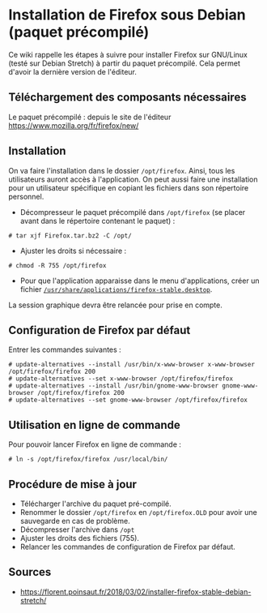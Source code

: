 Installation de Firefox sous Debian (paquet précompilé)
=======================================================

Ce wiki rappelle les étapes à suivre pour installer Firefox sur GNU/Linux
(testé sur Debian Stretch) à partir du paquet précompilé. Cela permet d'avoir
la dernière version de l'éditeur.

## Téléchargement des composants nécessaires

Le paquet précompilé : depuis le site de l'éditeur
<https://www.mozilla.org/fr/firefox/new/>

## Installation

On va faire l'installation dans le dossier `/opt/firefox`. Ainsi, tous les
utilisateurs auront accès à l'application. On peut aussi faire une
installation pour un utilisateur spécifique en copiant les fichiers dans son
répertoire personnel.

* Décompresseur le paquet précompilé dans `/opt/firefox` (se placer avant
  dans le répertoire contenant le paquet) :
```
# tar xjf Firefox.tar.bz2 -C /opt/
```
* Ajuster les droits si nécessaire :
```
# chmod -R 755 /opt/firefox
```
* Pour que l'application apparaisse dans le menu d'applications, créer un
  fichier
  [`/usr/share/applications/firefox-stable.desktop`](./firefox-stable.desktop).

La session graphique devra être relancée pour prise en compte.

## Configuration de Firefox par défaut

Entrer les commandes suivantes :
```
# update-alternatives --install /usr/bin/x-www-browser x-www-browser /opt/firefox/firefox 200
# update-alternatives --set x-www-browser /opt/firefox/firefox
# update-alternatives --install /usr/bin/gnome-www-browser gnome-www-browser /opt/firefox/firefox 200
# update-alternatives --set gnome-www-browser /opt/firefox/firefox
```

## Utilisation en ligne de commande

Pour pouvoir lancer Firefox en ligne de commande :
```
# ln -s /opt/firefox/firefox /usr/local/bin/
```

## Procédure de mise à jour

* Télécharger l'archive du paquet pré-compilé.
* Renommer le dossier `/opt/firefox` en `/opt/firefox.OLD` pour avoir une sauvegarde en cas de problème.
* Décompresser l'archive dans `/opt`
* Ajuster les droits des fichiers (755).
* Relancer les commandes de configuration de Firefox par défaut.

## Sources

* <https://florent.poinsaut.fr/2018/03/02/installer-firefox-stable-debian-stretch/>
